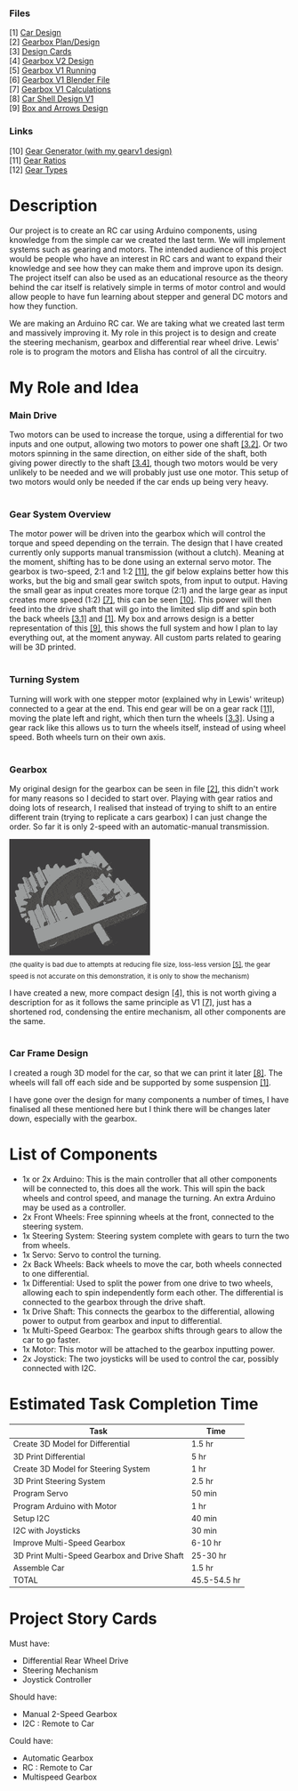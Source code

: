 ### Files
[1] [Car Design](https://raw.githubusercontent.com/vakkD/improved_proposal_robo/main/cardesign.jpeg)<br>
[2] [Gearbox Plan/Design](https://raw.githubusercontent.com/vakkD/improved_proposal_robo/main/grearboxplan_design.jpeg)<br>
[3] [Design Cards](https://raw.githubusercontent.com/vakkD/improved_proposal_robo/main/storycard_components.jpeg)<br>
[4] [Gearbox V2 Design](https://raw.githubusercontent.com/vakkD/improved_proposal_robo/main/gearboxv2%20compact_design.jpeg)<br>
[5] [Gearbox V1 Running](gearboxv1%20angleview_complete.mkv)<br>
[6] [Gearbox V1 Blender File](gearboxv1.blend)<br>
[7] [Gearbox V1 Calculations](gearboxv1%20calculations.txt)<br>
[8] [Car Shell Design V1](carpototyperobotics.blend)<br>
[9] [Box and Arrows Design](https://raw.githubusercontent.com/vakkD/improved_proposal_robo/main/updatedproposal.jpg)

### Links
[10] [Gear Generator (with my gearv1 design)](https://geargenerator.com/#200,200,100,6,0,0,341.40000000000146,4,1,12,3,4,20,0,0,0,0,0,0,1,6,1.5,4,20,0,0,0,0,0,0,0,24,6,4,20,-35,0,0,0,0,2,1,6,1.5,4,20,-35,0,0,0,0,0,1,3,-35)<br>
[11] [Gear Ratios](https://woodgears.ca/gear/ratio.html)<br>
[12] [Gear Types](https://khkgears.net/new/gear_knowledge/the-first-step-of-mechanism-design-using-gears/know-about-gear-types-and-relations-between-the-two-shafts.html)


# Description
Our project is to create an RC car using Arduino components, using knowledge from the simple car we created the last term. We will implement systems such as gearing and motors. The intended audience of this project would be people who have an interest in RC cars and want to expand their knowledge and see how they can make them and improve upon its design. The project itself can also be used as an educational resource as the theory behind the car itself is relatively simple in terms of motor control and would allow people to have fun learning about stepper and general DC motors and how they function.

We are making an Arduino RC car. We are taking what we created last term and massively improving it. My role in this project is to design and create the steering mechanism, gearbox and differential rear wheel drive. Lewis' role is to program the motors and Elisha has control of all the circuitry.

# My Role and Idea
### Main Drive
Two motors can be used to increase the torque, using a differential for two inputs and one output, allowing two motors to power one shaft [[3.2]](https://raw.githubusercontent.com/vakkD/improved_proposal_robo/main/storycard_components.jpeg). Or two motors spinning in the same direction, on either side of the shaft, both giving power directly to the shaft [[3.4]](https://raw.githubusercontent.com/vakkD/improved_proposal_robo/main/storycard_components.jpeg), though two motors would be very unlikely to be needed and we will probably just use one motor. This setup of two motors would only be needed if the car ends up being very heavy.
<br><br>
### Gear System Overview
The motor power will be driven into the gearbox which will control the torque and speed depending on the terrain. The design that I have created currently only supports manual transmission (without a clutch). Meaning at the moment, shifting has to be done using an external servo motor. The gearbox is two-speed, 2:1 and 1:2 [[11]](https://woodgears.ca/gear/ratio.html), the gif below explains better how this works, but the big and small gear switch spots, from input to output. Having the small gear as input creates more torque (2:1) and the large gear as input creates more speed (1:2) [[7]](https://raw.githubusercontent.com/vakkD/improved_proposal_robo/main/gearboxv1%20calculations.txt), this can be seen [[10]](https://geargenerator.com/#200,200,100,6,0,0,341.40000000000146,4,1,12,3,4,20,0,0,0,0,0,0,1,6,1.5,4,20,0,0,0,0,0,0,0,24,6,4,20,-35,0,0,0,0,2,1,6,1.5,4,20,-35,0,0,0,0,0,1,3,-35). This power will then feed into the drive shaft that will go into the limited slip diff and spin both the back wheels [[3.1]](https://raw.githubusercontent.com/vakkD/improved_proposal_robo/main/storycard_components.jpeg) and [[1]](https://raw.githubusercontent.com/vakkD/improved_proposal_robo/main/cardesign.jpeg). My box and arrows design is a better representation of this [[9]](https://raw.githubusercontent.com/vakkD/improved_proposal_robo/main/updatedproposal.jpg), this shows the full system and how I plan to lay everything out, at the moment anyway. All custom parts related to gearing will be 3D printed.
<br><br>
### Turning System
Turning will work with one stepper motor (explained why in Lewis' writeup) connected to a gear at the end. This end gear will be on a gear rack [[11]](https://khkgears.net/new/gear_knowledge/the-first-step-of-mechanism-design-using-gears/know-about-gear-types-and-relations-between-the-two-shafts.html), moving the plate left and right, which then turn the wheels [[3.3]](https://raw.githubusercontent.com/vakkD/improved_proposal_robo/main/storycard_components.jpeg). Using a gear rack like this allows us to turn the wheels itself, instead of using wheel speed. Both wheels turn on their own axis.
<br><br>
### Gearbox
My original design for the gearbox can be seen in file [[2]](https://raw.githubusercontent.com/vakkD/improved_proposal_robo/main/grearboxplan_design.jpeg), this didn't work for many reasons so I decided to start over. Playing with gear ratios and doing lots of research, I realised that instead of trying to shift to an entire different train (trying to replicate a cars gearbox) I can just change the order. So far it is only 2-speed with an automatic-manual transmission. 

![gearboxv1 angleview_complete_compressed.gif](https://github.com/vakkD/improved_proposal_robo/blob/main/gearboxv1%20angleview_complete_compressed.gif)
<br><sub>(the quality is bad due to attempts at reducing file size, loss-less version [[5]](https://github.com/vakkD/robocarfinal/blob/main/gearboxv1%20angleview_complete.mkv), the gear speed is not accurate on this demonstration, it is only to show the mechanism)</sub>

I have created a new, more compact design [[4]](gearboxv1%20angleview_complete.mkv), this is not worth giving a description for as it follows the same principle as V1 [[7]](gearboxv1%20calculations.txt), just has a shortened rod, condensing the entire mechanism, all other components are the same.
<br><br>
### Car Frame Design
I created a rough 3D model for the car, so that we can print it later [[8]](carpototyperobotics.blend). The wheels will fall off each side and be supported by some suspension [[1]](https://raw.githubusercontent.com/vakkD/improved_proposal_robo/main/cardesign.jpeg).

I have gone over the design for many components a number of times, I have finalised all these mentioned here but I think there will be changes later down, especially with the gearbox.

# List of Components
- 1x or 2x Arduino: This is the main controller that all other components will be connected to, this does all the work. This will spin the back wheels and control speed, and manage the turning. An extra Arduino may be used as a controller.
- 2x Front Wheels: Free spinning wheels at the front, connected to the steering system.
- 1x Steering System: Steering system complete with gears to turn the two from wheels.
- 1x Servo: Servo to control the turning.
- 2x Back Wheels: Back wheels to move the car, both wheels connected to one differential.
- 1x Differential: Used to split the power from one drive to two wheels, allowing each to spin independently form each other. The differential is connected to the gearbox through the drive shaft.
- 1x Drive Shaft: This connects the gearbox to the differential, allowing power to output from gearbox and input to differential.
- 1x Multi-Speed Gearbox: The gearbox shifts through gears to allow the car to go faster.
- 1x Motor: This motor will be attached to the gearbox inputting power.
- 2x Joystick: The two joysticks will be used to control the car, possibly connected with I2C.

# Estimated Task Completion Time
|Task|Time|
|----|----|
|Create 3D Model for Differential|1.5 hr|
|3D Print Differential|5 hr|
|Create 3D Model for Steering System|1 hr|
|3D Print Steering System|2.5 hr|
|Program Servo|50 min|
|Program Arduino with Motor|1 hr|
|Setup I2C|40 min|
|I2C with Joysticks|30 min|
|Improve Multi-Speed Gearbox|6-10 hr|
|3D Print Multi-Speed Gearbox and Drive Shaft|25-30 hr|
|Assemble Car|1.5 hr|
|TOTAL|45.5-54.5 hr|

# Project Story Cards
Must have:
- Differential Rear Wheel Drive
- Steering Mechanism
- Joystick Controller

Should have:
- Manual 2-Speed Gearbox
- I2C : Remote to Car

Could have:
- Automatic Gearbox
- RC : Remote to Car
- Multispeed Gearbox
